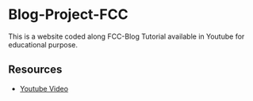 # Blog-Project-FCC

This is a website coded along FCC-Blog Tutorial available in Youtube for educational purpose.

## Resources
- [Youtube Video](https://youtu.be/Aj7HLsJenVg?si=eVhZrykkBw6gMm6J) 
